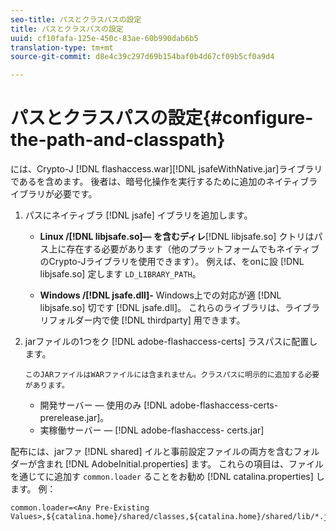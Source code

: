 ```yaml
---
seo-title: パスとクラスパスの設定
title: パスとクラスパスの設定
uuid: cf10fafa-125e-450c-83ae-60b990dab6b5
translation-type: tm+mt
source-git-commit: d8e4c39c297d69b154baf0b4d67cf09b5cf0a9d4

---
```



# パスとクラスパスの設定{#configure-the-path-and-classpath}

には、Crypto-J [!DNL flashaccess.war][!DNL jsafeWithNative.jar]ライブラリであるを含めます。 後者は、暗号化操作を実行するために追加のネイティブライブラリが必要です。

1. パスにネイティブラ [!DNL jsafe] イブラリを追加します。

   * **Linux /[!DNL libjsafe.so]— を含むディレ**[!DNL libjsafe.so] クトリはパス上に存在する必要があります（他のプラットフォームでもネイティブのCrypto-Jライブラリを使用できます）。 例えば、をonに設 [!DNL libjsafe.so] 定します `LD_LIBRARY_PATH`。

   * **Windows /[!DNL jsafe.dll]-** Windows上での対応が適 [!DNL libjsafe.so] 切です [!DNL jsafe.dll]。
   これらのライブラリは、ライブラリフォルダー内で使 [!DNL thirdparty] 用できます。
1. jarファイルの1つをク [!DNL adobe-flashaccess-certs] ラスパスに配置します。

       このJARファイルはWARファイルには含まれません。クラスパスに明示的に追加する必要があります。
   
   * 開発サーバー — 使用のみ [!DNL adobe-flashaccess-certs-prerelease.jar]。
   * 実稼働サーバー — [!DNL adobe-flashaccess- certs.jar]

配布には、jarファ [!DNL shared] イルと事前設定ファイルの両方を含むフォルダーが含まれ [!DNL AdobeInitial.properties] ます。 これらの項目は、ファイルを通じてに追加す `common.loader` ることをお勧め [!DNL catalina.properties] します。 例：

```
common.loader=<Any Pre-Existing Values>,${catalina.home}/shared/classes,${catalina.home}/shared/lib/*.jar
```


